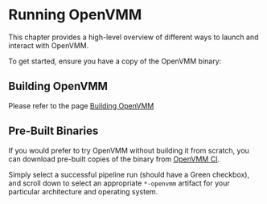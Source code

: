 
# Running OpenVMM

This chapter provides a high-level overview of different ways to launch and
interact with OpenVMM.

To get started, ensure you have a copy of the OpenVMM binary:

## Building OpenVMM

Please refer to the page [Building OpenVMM](../../dev_guide/getting_started/build_openvmm.md)

## Pre-Built Binaries

If you would prefer to try OpenVMM without building it from scratch, you can
download pre-built copies of the binary from
[OpenVMM CI](https://github.com/microsoft/openvmm/actions/workflows/openvmm-ci.yaml).

Simply select a successful pipeline run (should have a Green checkbox), and
scroll down to select an appropriate `*-openvmm` artifact for your particular
architecture and operating system.
